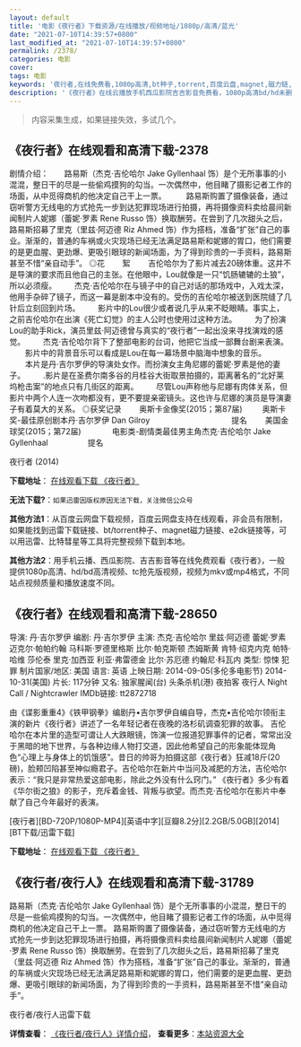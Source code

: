 ```yaml
---
layout: default
title: '电影《夜行者》下载资源/在线播放/视频地址/1080p/高清/蓝光'
date: "2021-07-10T14:39:57+0800"
last_modified_at: "2021-07-10T14:39:57+0800"
permalink: /2378/
categories: 电影
cover:
tags: 电影
keywords: '夜行者,在线免费看,1080p高清,bt种子,torrent,百度云盘,magnet,磁力链,迅雷下载资源'
description: '《夜行者》在线云播放手机西瓜影院吉吉影音免费看，1080p高清bd/hd未删减完整版和tc抢先枪版，mkv/mp4格式，附带bt/torrent种子、magnet/磁力链、百度云盘、网盘资源迅雷下载链接'
---
```


>内容采集生成，如果链接失效，多试几个。


## 《夜行者》在线观看和高清下载-2378

剧情介绍：　　路易斯（杰克·吉伦哈尔 Jake Gyllenhaal 饰）是个无所事事的小混混，整日干的尽是一些偷鸡摸狗的勾当。一次偶然中，他目睹了摄影记者工作的场面，从中觅得商机的他决定自己干上一票。    　　路易斯购置了摄像装备，通过窃听警方无线电的方式抢先一步到达犯罪现场进行拍摄，再将摄像资料卖给晨间新闻制片人妮娜（蕾妮·罗素 Rene Russo 饰）换取酬劳。在尝到了几次甜头之后，路易斯招募了里克（里兹·阿迈德 Riz Ahmed 饰）作为搭档，准备“扩张”自己的事业。渐渐的，普通的车祸或火灾现场已经无法满足路易斯和妮娜的胃口，他们需要的是更血腥、更劲爆、更吸引眼球的新闻场面，为了得到珍贵的一手资料，路易斯甚至不惜“亲自动手”。   ◎花        絮   　　吉伦哈尔为了影片减去20磅体重。这并不是导演的要求而且他自己的主张。在他眼中，Lou就像是一只“饥肠辘辘的土狼”，所以必须瘦。   　　杰克·吉伦哈尔在与镜子中的自己对话的那场戏中，入戏太深，他用手杂碎了镜子，而这一幕是剧本中没有的。受伤的吉伦哈尔被送到医院缝了几针后立刻回到片场。   　　影片中的Lou很少或者说几乎从来不眨眼睛。事实上，之前吉伦哈尔在出演《死亡幻觉》的主人公时也使用过这种方法。   　　为了扮演Lou的助手Rick，演员里兹·阿迈德曾与真实的“夜行者”一起出没来寻找演戏的感觉。   　　杰克·吉伦哈尔背下了整部电影的台词，他把它当成一部舞台剧来表演。   　　影片中的背景音乐可以看成是Lou在每一幕场景中脑海中想象的音乐。   　　本片是丹·吉尔罗伊的导演处女作。而扮演女主角尼娜的蕾妮·罗素是他的妻子。   　　.影片是在圣费尔南多谷的月桂谷大街取景拍摄的，距离著名的“北好莱坞枪击案”的地点只有几街区的距离。   　　尽管Lou声称他与尼娜有肉体关系，但影片中两个人连一次吻都没有，更不要提亲密镜头。这也许与尼娜的演员是导演妻子有着莫大的关系。   ◎获奖记录   　　奥斯卡金像奖(2015；第87届)         奥斯卡奖-最佳原创剧本丹·吉尔罗伊 Dan Gilroy                                     提名   　　美国金球奖(2015；第72届)              电影类-剧情类最佳男主角杰克·吉伦哈尔 Jake Gyllenhaal                  提名


夜行者 (2014)

**下载地址**： [在线观看下载 《夜行者》](https://www.btbtdy.me/btdy/dy774.html) 


**无法下载?**：`如果迅雷因版权原因无法下载，关注微信公众号 `

**其他方法1**：从百度云网盘下载视频，百度云网盘支持在线观看，非会员有限制，如果能找到迅雷下载链接、bt/torrent种子、magnet磁力链接、e2dk链接等，可以用迅雷、比特彗星等工具将完整视频下载到本地。

**其他方法2**：用手机云播、西瓜影院、吉吉影音等在线免费观看《夜行者》，一般提供1080p高清、hd/bd高清视频、tc抢先版视频，视频为mkv或mp4格式，不同站点视频质量和播放速度不同。


## 《夜行者》在线观看和高清下载-28650

导演: 丹·吉尔罗伊 编剧: 丹·吉尔罗伊 主演: 杰克·吉伦哈尔 里兹·阿迈德 蕾妮·罗素 迈克尔·帕帕约翰 马科斯·罗德里格斯 比尔·帕克斯顿 杰姆斯黄 肯特·绍克内克 帕特·哈维 莎伦泰 里克·加西亚 利亚·弗雷德金 比尔·苏厄德 约翰尼·科瓦内 类型: 惊悚 犯罪 制片国家/地区: 美国 语言: 英语 上映日期: 2014-09-05(多伦多电影节) 2014-10-31(美国) 片长: 117分钟 又名: 独家腥闻(台) 头条杀机(港) 夜拍客 夜行人 Night Call / Nightcrawler IMDb链接: tt2872718

由《谍影重重4》《铁甲钢拳》编剧丹•吉尔罗伊自编自导，杰克•吉伦哈尔领衔主演的新片《夜行者》讲述了一名年轻记者在夜晚的洛杉矶调查犯罪的故事。 吉伦哈尔在本片里的造型可谓让人大跌眼镜，饰演一位报道犯罪事件的记者，常常出没于黑暗的地下世界，与各种边缘人物打交道，因此他希望自己的形象能体现角色“心理上与身体上的饥饿感”。昔日的帅哥为拍摄这部《夜行者》狂减18斤(20磅)，脸颊凹陷甚至神似瘾君子。吉伦哈尔在新片中当问及减肥的方法，吉伦哈尔表示：“我只是非常热爱这部电影，除此之外没有什么窍门。” 《夜行者》多少有着《华尔街之狼》的影子，充斥着金钱、背叛与欲望。而杰克·吉伦哈尔在影片中奉献了自己今年最好的表演。


[夜行者][BD-720P/1080P-MP4][英语中字][豆瓣8.2分][2.2GB/5.0GB][2014][BT下载/迅雷下载]

**下载地址**： [在线观看下载 《夜行者》](https://www.btdx8.com/torrent/nightcrawler_2014.html) 


## 《夜行者/夜行人》在线观看和高清下载-31789

路易斯（杰克·吉伦哈尔 Jake Gyllenhaal 饰）是个无所事事的小混混，整日干的尽是一些偷鸡摸狗的勾当。一次偶然中，他目睹了摄影记者工作的场面，从中觅得商机的他决定自己干上一票。 路易斯购置了摄像装备，通过窃听警方无线电的方式抢先一步到达犯罪现场进行拍摄，再将摄像资料卖给晨间新闻制片人妮娜（蕾妮·罗素 Rene Russo 饰）换取酬劳。在尝到了几次甜头之后，路易斯招募了里克（里兹&middot;阿迈德 Riz Ahmed 饰）作为搭档，准备&ldquo;扩张”自己的事业。渐渐的，普通的车祸或火灾现场已经无法满足路易斯和妮娜的胃口，他们需要的是更血腥、更劲爆、更吸引眼球的新闻场面，为了得到珍贵的一手资料，路易斯甚至不惜&ldquo;亲自动手”。<!---剧情end--->


夜行者/夜行人迅雷下载

**详情查看**： [《夜行者/夜行人》详情介绍](/movie/31789/)， **查看更多**：[本站资源大全](/movie/t/all/)

